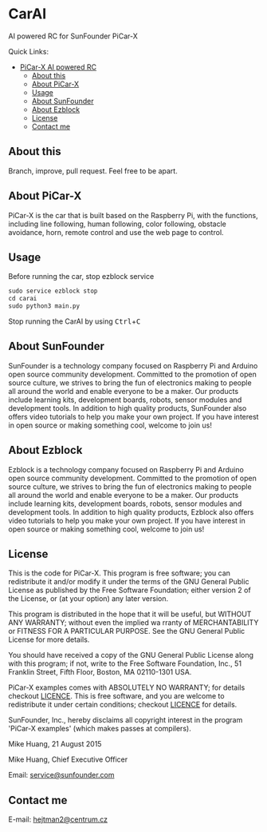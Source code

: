# CarAI
AI powered RC for SunFounder PiCar-X

Quick Links:
- [PiCar-X AI powered RC](#picar-x-ai-powered-rc)
  - [About this](#about-picar-x)
  - [About PiCar-X](#about-picar-x)
  - [Usage](#usage)
  - [About SunFounder](#about-sunfounder)
  - [About Ezblock](#about-ezblock)
  - [License](#license)
  - [Contact me](#contact-us)

## About this
Branch, improve, pull request. Feel free to be apart.

## About PiCar-X
PiCar-X is the car that is built based on the Raspberry Pi, with the functions, including line following, human following, color following, obstacle avoidance, horn, remote control and use the web page to control.

## Usage
Before running the car, stop ezblock service

```python
sudo service ezblock stop
cd carai
sudo python3 main.py
```

Stop running the CarAI by using <kbd>Ctrl</kbd>+<kbd>C</kbd>

## About SunFounder
SunFounder is a technology company focused on Raspberry Pi and Arduino open source community development. Committed to the promotion of open source culture, we strives to bring the fun of electronics making to people all around the world and enable everyone to be a maker. Our products include learning kits, development boards, robots, sensor modules and development tools. In addition to high quality products, SunFounder also offers video tutorials to help you make your own project. If you have interest in open source or making something cool, welcome to join us!

## About Ezblock
Ezblock is a technology company focused on Raspberry Pi and Arduino open source community development. Committed to the promotion of open source culture, we strives to bring the fun of electronics making to people all around the world and enable everyone to be a maker. Our products include learning kits, development boards, robots, sensor modules and development tools. In addition to high quality products, Ezblock also offers video tutorials to help you make your own project. If you have interest in open source or making something cool, welcome to join us!

## License
This is the code for PiCar-X.
This program is free software; you can redistribute it and/or modify it under the terms of the GNU General Public License as published by the Free Software Foundation; either version 2 of the License, or (at your option) any later version.

This program is distributed in the hope that it will be useful, but WITHOUT ANY WARRANTY; without even the implied wa rranty of MERCHANTABILITY or FITNESS FOR A PARTICULAR PURPOSE. See the GNU General Public License for more details.

You should have received a copy of the GNU General Public License along with this program; if not, write to the Free Software Foundation, Inc., 51 Franklin Street, Fifth Floor, Boston, MA 02110-1301 USA.

PiCar-X examples comes with ABSOLUTELY NO WARRANTY; for details checkout [LICENCE](LICENCE). This is free software, and you are welcome to redistribute it under certain conditions; checkout [LICENCE](LICENCE) for details.

SunFounder, Inc., hereby disclaims all copyright interest in the program 'PiCar-X examples' (which makes passes at compilers).

Mike Huang, 21 August 2015

Mike Huang, Chief Executive Officer

Email: service@sunfounder.com

## Contact me
E-mail:
    hejtman2@centrum.cz
